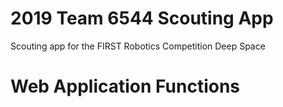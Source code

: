 # 2019 Team 6544 Scouting App
Scouting app for the FIRST Robotics Competition Deep Space

# Web Application Functions
